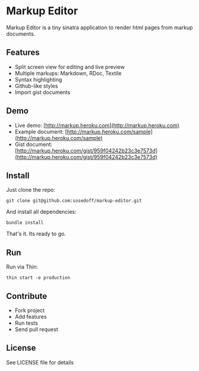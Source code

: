 # Markup Editor

Markup Editor is a tiny sinatra application to render html pages from markup documents.

## Features

- Split screen view for editing and live preview
- Multiple markups: Markdown, RDoc, Textile
- Syntax highlighting
- Github-like styles
- Import gist documents

## Demo

- Live demo: [http://markup.heroku.com](http://markup.heroku.com)
- Example document: [http://markup.heroku.com/sample](http://markup.heroku.com/sample)
- Gist document: [http://markup.heroku.com/gist/959f04242b23c3e7573d](http://markup.heroku.com/gist/959f04242b23c3e7573d)

## Install

Just clone the repo:

```
git clone git@github.com:sosedoff/markup-editor.git
```

And install all dependencies:

```
bundle install
```

That's it. Its ready to go.

## Run

Run via Thin:

```
thin start -e production
```

## Contribute

- Fork project
- Add features
- Run tests
- Send pull request

## License

See LICENSE file for details
